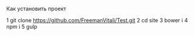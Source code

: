  Как установить проект

1 git clone https://github.com/FreemanVitali/Test.git
2 cd site
3 bower i
4 npm i
5 gulp